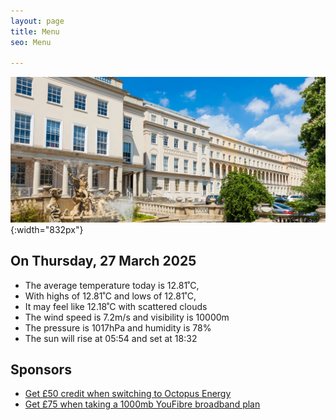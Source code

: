 ```yaml
---
layout: page
title: Menu
seo: Menu

---
```


![Logo](/images/logo.jpg){:width="832px"}


<!-- weather_marker starts -->
## On Thursday, 27 March 2025

- The average temperature today is 12.81˚C,
- With highs of 12.81˚C and lows of 12.81˚C,
- It may feel like 12.18˚C with scattered clouds
- The wind speed is 7.2m/s and visibility is 10000m
- The pressure is 1017hPa and humidity is 78%
- The sun will rise at 05:54 and set at 18:32

<!-- weather_marker ends -->


## Sponsors

- [Get £50 credit when switching to Octopus Energy](https://bit.ly/3oD1nnS)
- [Get £75 when taking a 1000mb YouFibre broadband plan](https://aklam.io/91zWhU?)


